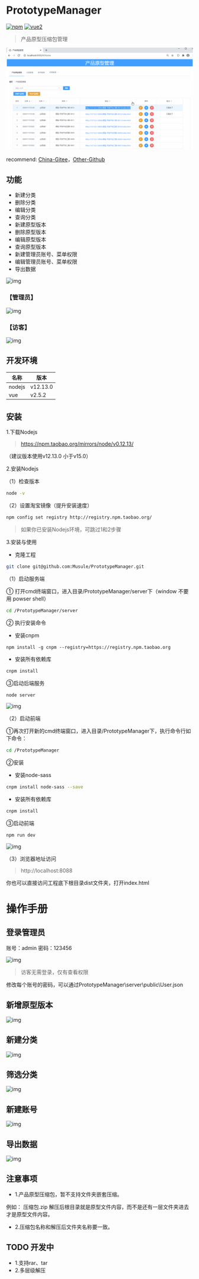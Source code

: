 # PrototypeManager

[![npm](https://img.shields.io/npm/v/vue-lowdb.svg)](https://www.npmjs.com/package/vue-lowdb) [![vue2](https://img.shields.io/badge/vue-2.x-brightgreen.svg)](https://vuejs.org/)

> 产品原型压缩包管理

![img](static/image/demo.gif)

recommend: [China-Gitee](https://gitee.com/liyinchi/PrototypeManager)，[Other-Github](https://github.com/Musule/PrototypeManager)

## 功能

* 新建分类
* 删除分类
* 编辑分类
* 查询分类
* 新建原型版本
* 删除原型版本
* 编辑原型版本
* 查询原型版本
* 新建管理员账号、菜单权限
* 编辑管理员账号、菜单权限
* 导出数据

![img](static/image/产品原型管理工具.png)

### 【管理员】
![img](./static/image/demo.png)

### 【访客】
![img](./static/image/demo2.png)


## 开发环境

|名称|版本|
|-|-|
|nodejs| v12.13.0|
|vue|v2.5.2|


## 安装
1.下载Nodejs

>https://npm.taobao.org/mirrors/node/v0.12.13/

（建议版本使用v12.13.0 小于v15.0）


2.安装Nodejs

（1）检查版本
```bash
node -v
```
（2）设置淘宝镜像（提升安装速度）
```bash
npm config set registry http://registry.npm.taobao.org/
```

>如果你已安装Nodejs环境，可跳过1和2步骤

3.安装与使用

* 克隆工程

```bash
git clone git@github.com:Musule/PrototypeManager.git
```

（1）启动服务端

① 打开cmd终端窗口，进入目录/PrototypeManager/server下（window 不要用 powser shell）

```bash
cd /PrototypeManager/server
```
② 执行安装命令

* 安装cnpm
```
npm install -g cnpm --registry=https://registry.npm.taobao.org
```
* 安装所有依赖库

```bash
cnpm install
```

③启动后端服务

```bash
node server
```

![img](static/image/back-end-server.png)

（2）启动前端

①再次打开新的cmd终端窗口，进入目录/PrototypeManager下，执行命令行如下命令：

```bash
cd /PrototypeManager
```

②安装

* 安装node-sass
```bash
cnpm install node-sass --save
```

* 安装所有依赖库

```bash
cnpm install
```

③启动前端

```bash
npm run dev
```

![img](static/image/front-end-server.png)

（3）浏览器地址访问
>http://localhost:8088


你也可以直接访问工程底下根目录dist文件夹，打开index.html


# 操作手册

## 登录管理员

账号：admin
密码：123456

![img](static/image/login.jpg)

>访客无需登录，仅有查看权限

修改每个账号的密码，可以通过PrototypeManager\server\public\User.json


## 新增原型版本

![img](static/image/add_url.jpg)


## 新建分类

![img](static/image/add_category.jpg)


## 筛选分类

![img](static/image/add_category2.jpg)

## 新建账号

![img](static/image/add_username.jpg)

## 导出数据

![img](static/image/add_output.jpg)

## 注意事项

* 1.产品原型压缩包，暂不支持文件夹嵌套压缩。

例如： 压缩包.zip 解压后根目录就是原型文件内容，而不是还有一层文件夹进去才是原型文件内容。

* 2.压缩包名称和解压后文件夹名称要一致。

## TODO 开发中

* 1.支持rar、tar
* 2.多层级解压


